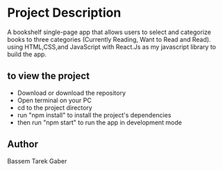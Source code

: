 # Project Description

A bookshelf single-page app that allows users to select and categorize books to three categories (Currently Reading, Want to Read and Read).
using HTML,CSS,and JavaScript with React.Js as my javascript library to build the app.

## to view the project

- Download or download the repository
- Open terminal on your PC
- cd to the project directory
- run "npm install" to install the project's dependencies
- then run "npm start" to run the app in development mode

## Author

Bassem Tarek Gaber

